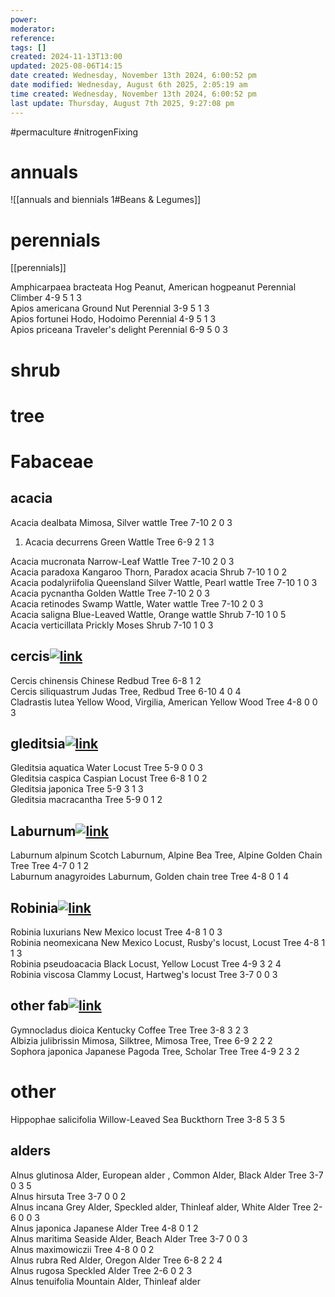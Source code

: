 ```yaml
---
power: 
moderator: 
reference: 
tags: []
created: 2024-11-13T13:00
updated: 2025-08-06T14:15
date created: Wednesday, November 13th 2024, 6:00:52 pm
date modified: Wednesday, August 6th 2025, 2:05:19 am
time created: Wednesday, November 13th 2024, 6:00:52 pm
last update: Thursday, August 7th 2025, 9:27:08 pm
---
```

#permaculture #nitrogenFixing


# annuals
![[annuals and biennials 1#Beans & Legumes]]

# perennials
[[perennials]]

Amphicarpaea bracteata Hog Peanut, American hogpeanut Perennial Climber 4-9 5 1 3  
Apios americana Ground Nut Perennial 3-9 5 1 3  
Apios fortunei Hodo, Hodoimo Perennial 4-9 5 1 3  
Apios priceana Traveler's delight Perennial 6-9 5 0 3

# shrub

# tree

# Fabaceae

## acacia

Acacia dealbata Mimosa, Silver wattle Tree 7-10 2 0 3

1. Acacia decurrens Green Wattle Tree 6-9 2 1 3

Acacia mucronata Narrow-Leaf Wattle Tree 7-10 2 0 3  
Acacia paradoxa Kangaroo Thorn, Paradox acacia Shrub 7-10 1 0 2  
Acacia podalyriifolia Queensland Silver Wattle, Pearl wattle Tree 7-10 1 0 3  
Acacia pycnantha Golden Wattle Tree 7-10 2 0 3  
Acacia retinodes Swamp Wattle, Water wattle Tree 7-10 2 0 3  
Acacia saligna Blue-Leaved Wattle, Orange wattle Shrub 7-10 1 0 5  
Acacia verticillata Prickly Moses Shrub 7-10 1 0 3

## cercis[![link](https://localhost/tiki-26.2/img/icons/link.png)](https://localhost/tiki-26.2/tiki-index.php?page=nitrogen-fixing-plants#cercis)

Cercis chinensis Chinese Redbud Tree 6-8 1 2  
Cercis siliquastrum Judas Tree, Redbud Tree 6-10 4 0 4  
Cladrastis lutea Yellow Wood, Virgilia, American Yellow Wood Tree 4-8 0 0 3

## gleditsia[![link](https://localhost/tiki-26.2/img/icons/link.png)](https://localhost/tiki-26.2/tiki-index.php?page=nitrogen-fixing-plants#gleditsia)

Gleditsia aquatica Water Locust Tree 5-9 0 0 3  
Gleditsia caspica Caspian Locust Tree 6-8 1 0 2  
Gleditsia japonica Tree 5-9 3 1 3  
Gleditsia macracantha Tree 5-9 0 1 2

## Laburnum[![link](https://localhost/tiki-26.2/img/icons/link.png)](https://localhost/tiki-26.2/tiki-index.php?page=nitrogen-fixing-plants#Laburnum)

Laburnum alpinum Scotch Laburnum, Alpine Bea Tree, Alpine Golden Chain Tree Tree 4-7 0 1 2  
Laburnum anagyroides Laburnum, Golden chain tree Tree 4-8 0 1 4

## Robinia[![link](https://localhost/tiki-26.2/img/icons/link.png)](https://localhost/tiki-26.2/tiki-index.php?page=nitrogen-fixing-plants#Robinia)

Robinia luxurians New Mexico locust Tree 4-8 1 0 3  
Robinia neomexicana New Mexico Locust, Rusby's locust, Locust Tree 4-8 1 1 3  
Robinia pseudoacacia Black Locust, Yellow Locust Tree 4-9 3 2 4  
Robinia viscosa Clammy Locust, Hartweg's locust Tree 3-7 0 0 3

## other fab[![link](https://localhost/tiki-26.2/img/icons/link.png)](https://localhost/tiki-26.2/tiki-index.php?page=nitrogen-fixing-plants#other_fab)

Gymnocladus dioica Kentucky Coffee Tree Tree 3-8 3 2 3  
Albizia julibrissin Mimosa, Silktree, Mimosa Tree, Tree 6-9 2 2 2  
Sophora japonica Japanese Pagoda Tree, Scholar Tree Tree 4-9 2 3 2

# other

Hippophae salicifolia Willow-Leaved Sea Buckthorn Tree 3-8 5 3 5

## alders

Alnus glutinosa Alder, European alder , Common Alder, Black Alder Tree 3-7 0 3 5  
Alnus hirsuta Tree 3-7 0 0 2  
Alnus incana Grey Alder, Speckled alder, Thinleaf alder, White Alder Tree 2-6 0 0 3  
Alnus japonica Japanese Alder Tree 4-8 0 1 2  
Alnus maritima Seaside Alder, Beach Alder Tree 3-7 0 0 3  
Alnus maximowiczii Tree 4-8 0 0 2  
Alnus rubra Red Alder, Oregon Alder Tree 6-8 2 2 4  
Alnus rugosa Speckled Alder Tree 2-6 0 2 3  
Alnus tenuifolia Mountain Alder, Thinleaf alder

